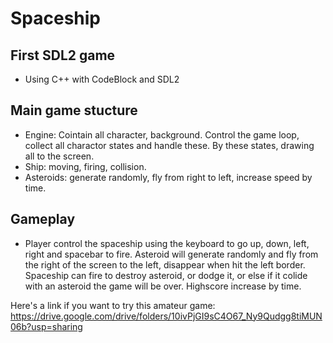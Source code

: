 # Spaceship
## First SDL2 game
- Using C++ with CodeBlock and SDL2
## Main game stucture 
- Engine: Cointain all character, background. Control the game loop, collect all charactor states and handle these.
By these states, drawing all to the screen.
- Ship: moving, firing, collision.
- Asteroids: generate randomly, fly from right to left, increase speed by time.
## Gameplay
- Player control the spaceship using the keyboard to go up, down, left, right and spacebar to fire. Asteroid will generate randomly and fly from the right of the screen to the left, disappear when hit the left border. Spaceship can fire to destroy asteroid, or dodge it, or else if it colide with an asteroid the game will be over. Highscore increase by time.

Here's a link if you want to try this amateur game: https://drive.google.com/drive/folders/10ivPjGI9sC4O67_Ny9Qudgg8tiMUN06b?usp=sharing
